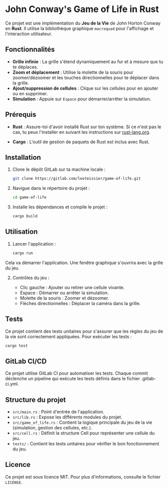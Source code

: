 # John Conway's Game of Life in Rust

Ce projet est une implémentation du **Jeu de la Vie** de John Horton Conway en **Rust**. Il utilise la bibliothèque graphique `macroquad` pour l'affichage et l'interaction utilisateur.

## Fonctionnalités

- **Grille infinie** : La grille s'étend dynamiquement au fur et à mesure que tu te déplaces.
- **Zoom et déplacement** : Utilise la molette de la souris pour zoomer/dézoomer et les touches directionnelles pour te déplacer dans la grille.
- **Ajout/suppression de cellules** : Clique sur les cellules pour en ajouter ou en supprimer.
- **Simulation** : Appuie sur `Espace` pour démarrer/arrêter la simulation.

## Prérequis

- **Rust** : Assure-toi d'avoir installé Rust sur ton système. Si ce n'est pas le cas, tu peux l'installer en suivant les instructions sur [rust-lang.org](https://www.rust-lang.org/).

- **Cargo** : L'outil de gestion de paquets de Rust est inclus avec Rust.

## Installation

1. Clone le dépôt GitLab sur ta machine locale :

    ```bash
    git clone https://gitlab.com/leoteissier/game-of-life.git
    ```

2. Navigue dans le répertoire du projet :

    ```bash
    cd game-of-life
    ```

3. Installe les dépendances et compile le projet :

    ```bash
    cargo build
    ```

## Utilisation

1. Lancer l'application :

    ```bash
    cargo run
    ```

Cela va démarrer l'application. Une fenêtre graphique s'ouvrira avec la grille du jeu.

2. Contrôles du jeu :

   * Clic gauche : Ajouter ou retirer une cellule vivante.
   * Espace : Démarrer ou arrêter la simulation.
   * Molette de la souris : Zoomer et dézoomer.
   * Flèches directionnelles : Déplacer la caméra dans la grille.

## Tests

Ce projet contient des tests unitaires pour s'assurer que les règles du jeu de la vie sont correctement appliquées. Pour exécuter les tests :

```bash
cargo test
```

## GitLab CI/CD

Ce projet utilise GitLab CI pour automatiser les tests. Chaque commit déclenche un pipeline qui exécute les tests définis dans le fichier .gitlab-ci.yml.

## Structure du projet

* `src/main.rs` : Point d'entrée de l'application.
* `src/lib.rs` : Expose les différents modules du projet.
* `src/game_of_life.rs` : Contient la logique principale du jeu de la vie (simulation, gestion des cellules, etc.).
* `src/cell.rs` : Définit la structure Cell pour représenter une cellule du jeu.
* `tests/` : Contient les tests unitaires pour vérifier le bon fonctionnement du jeu.

## Licence

Ce projet est sous licence MIT. Pour plus d'informations, consulte le fichier `LICENSE`.

